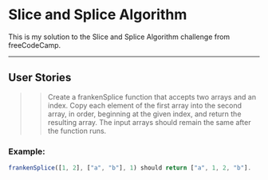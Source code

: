 # Slice and Splice Algorithm

This is my solution to the Slice and Splice Algorithm challenge from freeCodeCamp.

---

## User Stories

>> Create a frankenSplice function that accepts two arrays and an index.
Copy each element of the first array into the second array, in order, beginning at the given index, and return the resulting array.
The input arrays should remain the same after the function runs.
>> 
### Example:

```js
frankenSplice([1, 2], ["a", "b"], 1) should return ["a", 1, 2, "b"].
